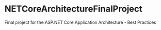 # NETCoreArchitectureFinalProject
Final project for the ASP.NET Core Application Architecture - Best Practices
